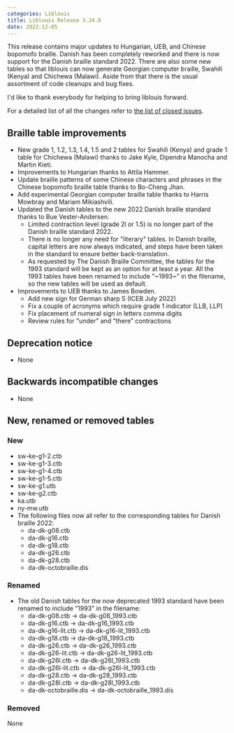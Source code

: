 ```yaml
---
categories: Liblouis
title: Liblouis Release 3.24.0
date: 2022-12-05
---
```


This release contains major updates to Hungarian, UEB, and Chinese bopomofo braille. Danish has been completely reworked and there is now support for the Danish braille standard 2022. There are also some new tables so that liblouis can now generate Georgian computer braille, Swahili (Kenya) and Chichewa (Malawi). Aside from that there is the usual assortment of code cleanups and bug fixes.

I\'d like to thank everybody for helping to bring liblouis forward.

For a detailed list of all the changes refer to [the list of closed issues](https://github.com/liblouis/liblouis/milestone/34?closed=1).

Braille table improvements
--------------------------

-   New grade 1, 1.2, 1.3, 1.4, 1.5 and 2 tables for Swahili (Kenya) and grade 1 table for Chichewa (Malawi) thanks to Jake Kyle, Dipendra Manocha and Martin Kieti.
-   Improvements to Hungarian thanks to Attila Hammer.
-   Update braille patterns of some Chinese characters and phrases in the Chinese bopomofo braille table thanks to Bo-Cheng Jhan.
-   Add experimental Georgian computer braille table thanks to Harris Mowbray and Mariam Mikiashvili.
-   Updated the Danish tables to the new 2022 Danish braille standard thanks to Bue Vester-Andersen.
    -   Limited contraction level (grade 2l or 1.5) is no longer part of the Danish braille standard 2022.
    -   There is no longer any need for \"literary\" tables. In Danish braille, capital letters are now always indicated, and steps have been taken in the standard to ensure better back-translation.
    -   As requested by The Danish Braille Committee, the tables for the 1993 standard will be kept as an option for at least a year. All the 1993 tables have been renamed to include \"~1993~\" in the filename, so the new tables will be used as default.
-   Improvements to UEB thanks to James Bowden.
    -   Add new sign for German sharp S (ICEB July 2022)
    -   Fix a couple of acronyms which require grade 1 indicator (LLB, LLP)
    -   Fix placement of numeral sign in letters comma digits
    -   Review rules for \"under\" and \"there\" contractions

Deprecation notice
------------------

-   None

Backwards incompatible changes
------------------------------

-   None

New, renamed or removed tables
------------------------------

### New

-   sw-ke-g1-2.ctb
-   sw-ke-g1-3.ctb
-   sw-ke-g1-4.ctb
-   sw-ke-g1-5.ctb
-   sw-ke-g1.utb
-   sw-ke-g2.ctb
-   ka.utb
-   ny-mw.utb
-   The following files now all refer to the corresponding tables for Danish braille 2022:
    -   da-dk-g08.ctb
    -   da-dk-g16.ctb
    -   da-dk-g18.ctb
    -   da-dk-g26.ctb
    -   da-dk-g28.ctb
    -   da-dk-octobraille.dis

### Renamed

-   The old Danish tables for the now deprecated 1993 standard have been renamed to include \"1993\" in the filename:
    -   da-dk-g08.ctb -\> da-dk-g08_1993.ctb
    -   da-dk-g16.ctb -\> da-dk-g16_1993.ctb
    -   da-dk-g16-lit.ctb -\> da-dk-g16-lit_1993.ctb
    -   da-dk-g18.ctb -\> da-dk-g18_1993.ctb
    -   da-dk-g26.ctb -\> da-dk-g26_1993.ctb
    -   da-dk-g26-lit.ctb -\> da-dk-g26-lit_1993.ctb
    -   da-dk-g26l.ctb -\> da-dk-g26l_1993.ctb
    -   da-dk-g26l-lit.ctb -\> da-dk-g26l-lit_1993.ctb
    -   da-dk-g28.ctb -\> da-dk-g28_1993.ctb
    -   da-dk-g28l.ctb -\> da-dk-g28l_1993.ctb
    -   da-dk-octobraille.dis -\> da-dk-octobraille_1993.dis

### Removed

None
